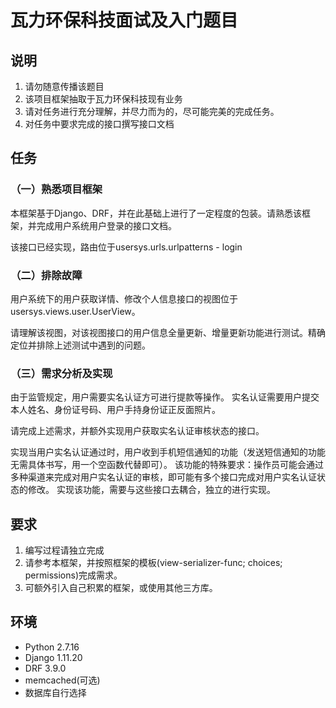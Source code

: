 # 瓦力环保科技面试及入门题目

## 说明

1. 请勿随意传播该题目
2. 该项目框架抽取于瓦力环保科技现有业务
3. 请对任务进行充分理解，并尽力而为的，尽可能完美的完成任务。
4. 对任务中要求完成的接口撰写接口文档

## 任务
### （一）熟悉项目框架

本框架基于Django、DRF，并在此基础上进行了一定程度的包装。请熟悉该框架，并完成用户系统用户登录的接口文档。

该接口已经实现，路由位于usersys.urls.urlpatterns - login

### （二）排除故障

用户系统下的用户获取详情、修改个人信息接口的视图位于usersys.views.user.UserView。

请理解该视图，对该视图接口的用户信息全量更新、增量更新功能进行测试。精确定位并排除上述测试中遇到的问题。

### （三）需求分析及实现

由于监管规定，用户需要实名认证方可进行提款等操作。
实名认证需要用户提交本人姓名、身份证号码、用户手持身份证正反面照片。

请完成上述需求，并额外实现用户获取实名认证审核状态的接口。

实现当用户实名认证通过时，用户收到手机短信通知的功能（发送短信通知的功能无需具体书写，用一个空函数代替即可）。
该功能的特殊要求：操作员可能会通过多种渠道来完成对用户实名认证的审核，即可能有多个接口完成对用户实名认证状态的修改。
实现该功能，需要与这些接口去耦合，独立的进行实现。

## 要求

1. 编写过程请独立完成
2. 请参考本框架，并按照框架的模板(view-serializer-func; choices; permissions)完成需求。
3. 可额外引入自己积累的框架，或使用其他三方库。

## 环境

* Python 2.7.16
* Django 1.11.20
* DRF 3.9.0
* memcached(可选)
* 数据库自行选择
